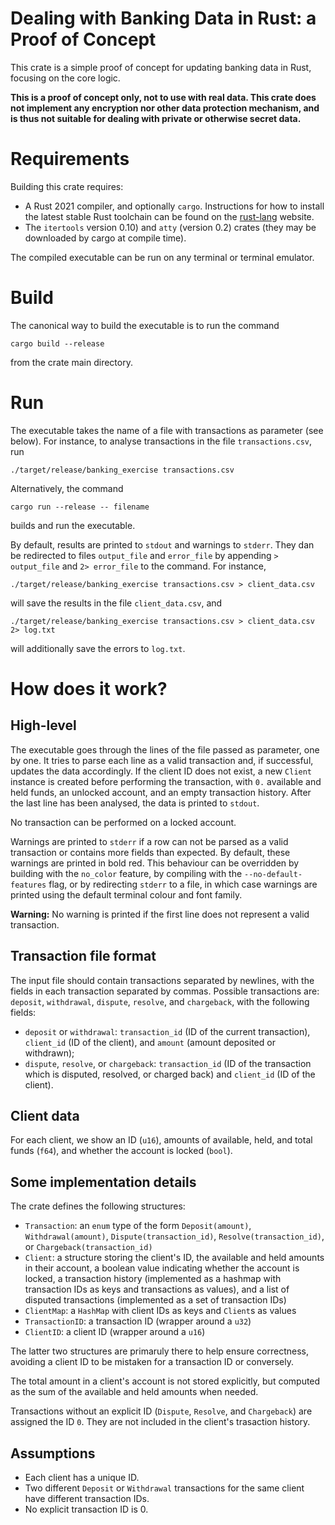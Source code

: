 # Dealing with Banking Data in Rust: a Proof of Concept

This crate is a simple proof of concept for updating banking data in Rust, focusing on the core logic. 

**This is a proof of concept only, not to use with real data. This crate does not implement any encryption nor other data protection mechanism, and is thus not suitable for dealing with private or otherwise secret data.** 

# Requirements

Building this crate requires: 

* A Rust 2021 compiler, and optionally `cargo`. Instructions for how to install the latest stable Rust toolchain can be found on the [rust-lang](https://www.rust-lang.org/) website.
* The `itertools` version 0.10) and `atty` (version 0.2) crates (they may be downloaded by cargo at compile time).

The compiled executable can be run on any terminal or terminal emulator.

# Build

The canonical way to build the executable is to run the command 

`cargo build --release`

from the crate main directory. 

# Run

The executable takes the name of a file with transactions as parameter (see below). For instance, to analyse transactions in the file `transactions.csv`, run 

`./target/release/banking_exercise transactions.csv`

Alternatively, the command

`cargo run --release -- filename`

builds and run the executable. 

By default, results are printed to `stdout` and warnings to `stderr`. They dan be redirected to files `output_file` and `error_file` by appending `> output_file` and `2> error_file` to the command. For instance, 

`./target/release/banking_exercise transactions.csv > client_data.csv`

will save the results in the file `client_data.csv`, and 

`./target/release/banking_exercise transactions.csv > client_data.csv 2> log.txt`

will additionally save the errors to `log.txt`. 

# How does it work? 

## High-level 

The executable goes through the lines of the file passed as parameter, one by one. It tries to parse each line as a valid transaction and, if successful, updates the data accordingly. If the client ID does not exist, a new `Client` instance is created before performing the transaction, with `0.` available and held funds, an unlocked account, and an empty transaction history. After the last line has been analysed, the data is printed to `stdout`.

No transaction can be performed on a locked account.

Warnings are printed to `stderr` if a row can not be parsed as a valid transaction or contains more fields than expected. By default, these warnings are printed in bold red. This behaviour can be overridden by building with the `no_color` feature, by compiling with the `--no-default-features` flag, or by redirecting `stderr` to a file, in which case warnings are printed using the default terminal colour and font family.

**Warning:** No warning is printed if the first line does not represent a valid transaction.

## Transaction file format

The input file should contain transactions separated by newlines, with the fields in each transaction separated by commas. Possible transactions are: `deposit`, `withdrawal`, `dispute`, `resolve`, and `chargeback`, with the following fields: 

* `deposit` or `withdrawal`: `transaction_id` (ID of the current transaction), `client_id` (ID of the client), and `amount` (amount deposited or withdrawn); 
* `dispute`, `resolve`, or `chargeback`: `transaction_id` (ID of the transaction which is disputed, resolved, or charged back) and `client_id` (ID of the client). 

## Client data

For each client, we show an ID (`u16`), amounts of available, held, and total funds (`f64`), and whether the account is locked (`bool`).

## Some implementation details

The crate defines the following structures: 

* `Transaction`: an `enum` type of the form `Deposit(amount)`, `Withdrawal(amount)`, `Dispute(transaction_id)`, `Resolve(transaction_id)`, or `Chargeback(transaction_id)`
* `Client`: a structure storing the client's ID, the available and held amounts in their account, a boolean value indicating whether the account is locked, a transaction history (implemented as a hashmap with transaction IDs as keys and transactions as values), and a list of disputed transactions (implemented as a set of transaction IDs)
* `ClientMap`: a `HashMap` with client IDs as keys and `Client`s as values
* `TransactionID`: a transaction ID (wrapper around a `u32`)
* `ClientID`: a client ID (wrapper around a `u16`)

The latter two structures are primaruly there to help ensure correctness, avoiding a client ID to be mistaken for a transaction ID or conversely.

The total amount in a client's account is not stored explicitly, but computed as the sum of the available and held amounts when needed.

Transactions without an explicit ID (`Dispute`, `Resolve`, and `Chargeback`) are assigned the ID `0`. They are not included in the client's trasaction history. 

## Assumptions

* Each client has a unique ID. 
* Two different `Deposit` or `Withdrawal` transactions for the same client have different transaction IDs.
* No explicit transaction ID is 0. 
